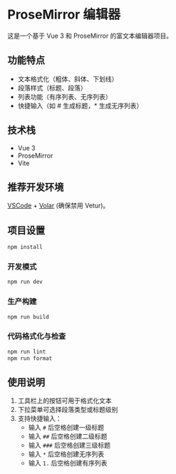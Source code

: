 # ProseMirror 编辑器

这是一个基于 Vue 3 和 ProseMirror 的富文本编辑器项目。

## 功能特点

- 文本格式化（粗体、斜体、下划线）
- 段落样式（标题、段落）
- 列表功能（有序列表、无序列表）
- 快捷输入（如 # 生成标题，* 生成无序列表）

## 技术栈

- Vue 3
- ProseMirror
- Vite

## 推荐开发环境

[VSCode](https://code.visualstudio.com/) + [Volar](https://marketplace.visualstudio.com/items?itemName=Vue.volar) (确保禁用 Vetur)。

## 项目设置

```sh
npm install
```

### 开发模式

```sh
npm run dev
```

### 生产构建

```sh
npm run build
```

### 代码格式化与检查

```sh
npm run lint
npm run format
```

## 使用说明

1. 工具栏上的按钮可用于格式化文本
2. 下拉菜单可选择段落类型或标题级别
3. 支持快捷输入：
   - 输入 `#` 后空格创建一级标题
   - 输入 `##` 后空格创建二级标题
   - 输入 `###` 后空格创建三级标题
   - 输入 `*` 后空格创建无序列表
   - 输入 `1.` 后空格创建有序列表
